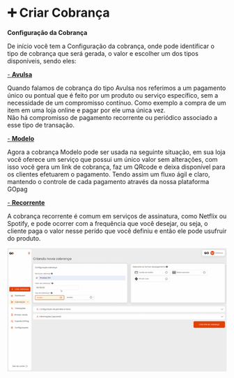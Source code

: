 # ➕ Criar Cobrança

**Configuração da Cobrança**

<p>De início você tem a Configuração da cobrança, onde pode identificar o tipo de cobrança que será gerada, o valor e escolher um dos tipos disponíveis, sendo eles:</p>

[- **Avulsa**](https://docs.gopag.com.br/criar_cobranca/link_cobranca)

<p>Quando falamos de cobrança do tipo Avulsa nos referimos a um pagamento único ou pontual que é feito por um produto ou serviço específico, sem a necessidade de um compromisso contínuo. Como exemplo a compra de um item em uma loja online e pagar por ele uma única vez.<br>
Não há compromisso de pagamento recorrente ou periódico associado a esse tipo de transação.</p>


<!-- <p>Uma cobrança do tipo avulsa pode ser gerada a qualquer momento e após ser paga é então finalizada, nela será necessário o preenchimento dos dados do cliente, ou se optar pode deixar o proprio cliente para fazer este preenchimento.</p> -->

[- **Modelo**](https://docs.gopag.com.br/criar_cobranca/link_cobranca/link_cobranca_modelo)

<p>Agora a cobrança Modelo pode ser usada na seguinte situação, em sua loja você oferece um serviço que possui um único valor sem alterações, com isso você gera um link de cobrança, faz um QRcode e deixa disponível para os clientes efetuarem o pagamento. Tendo assim um fluxo ágil e claro, mantendo o controle de cada pagamento através da nossa plataforma GOpag </p>
<!-- <p>Agora a cobrança do tipo Modelo, é utilizada em situações que o valor será fixo e utilizado muitas vezes por várias pessoas, e você ainda pode enviar notificação de atualizações deste pagamento para o e-mail dos clientes caso ative a opção disponível no menu Configuração Geral que irá aparecer assim que você escolher esta opção.</p> -->

[- **Recorrente**](https://docs.gopag.com.br/criar_cobranca/link_cobranca/link_cobranca_recorrente)

<p>A cobrança recorrente é comum em serviços de assinatura, como Netflix ou Spotify, e pode ocorrer com a frequência que você desejar, ou seja, o cliente paga o valor nesse perído que você definiu e então ele pode usufruir do produto.</p>

![tela_inicial_menu_criar_cobranca](../assets/prints/criar_cobranca.gif)


